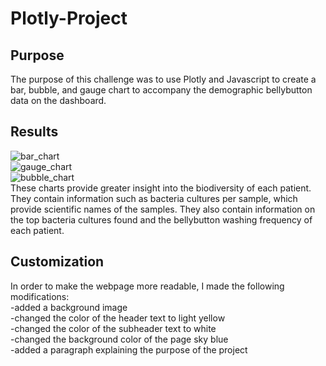 # Plotly-Project
## Purpose
The purpose of this challenge was to use Plotly and Javascript to create a bar, bubble, and gauge chart to accompany the 
demographic bellybutton data on the dashboard.
## Results
![bar_chart](https://user-images.githubusercontent.com/87148177/138957433-97378d7b-2277-446a-ae39-df1caa2a4bcb.png)\
![gauge_chart](https://user-images.githubusercontent.com/87148177/138957454-61fc04f5-1fa5-4a63-b4fa-a18612f7a3eb.png)\
![bubble_chart](https://user-images.githubusercontent.com/87148177/138957468-8f2d0736-b336-4b3b-8436-d540605fedf5.png)\
These charts provide greater insight into the biodiversity of each patient. They contain information such as bacteria cultures per sample, 
which provide scientific names of the samples. They also contain information on the top bacteria cultures found and the bellybutton washing frequency of each patient.

## Customization
In order to make the webpage more readable, I made the following modifications:\
-added a background image\
-changed the color of the header text to light yellow\
-changed the color of the subheader text to white\
-changed the background color of the page sky blue\
-added a paragraph explaining the purpose of the project
